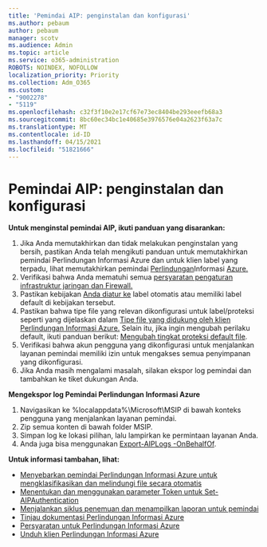 ```yaml
---
title: 'Pemindai AIP: penginstalan dan konfigurasi'
ms.author: pebaum
author: pebaum
manager: scotv
ms.audience: Admin
ms.topic: article
ms.service: o365-administration
ROBOTS: NOINDEX, NOFOLLOW
localization_priority: Priority
ms.collection: Adm_O365
ms.custom:
- "9002278"
- "5119"
ms.openlocfilehash: c32f3f10e2e17cf67e73ec8404be293eeefb68a3
ms.sourcegitcommit: 8bc60ec34bc1e40685e3976576e04a2623f63a7c
ms.translationtype: MT
ms.contentlocale: id-ID
ms.lasthandoff: 04/15/2021
ms.locfileid: "51821666"
---
```

# <a name="aip-scanner-installation-and-configuration"></a>Pemindai AIP: penginstalan dan konfigurasi

**Untuk menginstal pemindai AIP, ikuti panduan yang disarankan:**

1. Jika Anda memutakhirkan dan tidak melakukan penginstalan yang bersih, pastikan Anda telah mengikuti panduan untuk memutakhirkan pemindai Perlindungan Informasi Azure dan untuk klien label yang terpadu, lihat memutakhirkan pemindai [Perlindungan](https://docs.microsoft.com/azure/information-protection/rms-client/clientv2-admin-guide#upgrading-the-azure-information-protection-scanner)Informasi [Azure.](https://docs.microsoft.com/azure/information-protection/rms-client/client-admin-guide#upgrading-the-azure-information-protection-scanner)
2. Verifikasi bahwa Anda mematuhi semua [persyaratan pengaturan infrastruktur jaringan dan Firewall.](https://docs.microsoft.com/azure/information-protection/requirements#firewalls-and-network-infrastructure)
3. Pastikan kebijakan [Anda diatur ke](https://docs.microsoft.com/azure/information-protection/configure-policy) label otomatis atau memiliki label default di kebijakan tersebut.
4. Pastikan bahwa tipe file yang relevan dikonfigurasi untuk label/proteksi seperti yang dijelaskan dalam [Tipe file yang didukung oleh klien Perlindungan Informasi Azure.](https://docs.microsoft.com/azure/information-protection/rms-client/client-admin-guide-file-types#supported-file-types-for-classification-and-protection) Selain itu, jika ingin mengubah perilaku default, ikuti panduan berikut: [Mengubah tingkat proteksi default file](https://docs.microsoft.com/azure/information-protection/rms-client/client-admin-guide-file-types#changing-the-default-protection-level-of-files).
5. Verifikasi bahwa akun pengguna yang dikonfigurasi untuk menjalankan layanan pemindai memiliki izin untuk mengakses semua penyimpanan yang dikonfigurasi.
6. Jika Anda masih mengalami masalah, silakan ekspor log pemindai dan tambahkan ke tiket dukungan Anda.

**Mengekspor log Pemindai Perlindungan Informasi Azure**

1. Navigasikan ke %localappdata%\Microsoft\MSIP di bawah konteks pengguna yang menjalankan layanan pemindai.
2. Zip semua konten di bawah folder MSIP.
3. Simpan log ke lokasi pilihan, lalu lampirkan ke permintaan layanan Anda.
4. Anda juga bisa menggunakan [Export-AIPLogs -OnBehalfOf](https://docs.microsoft.com/powershell/module/azureinformationprotection/export-aiplogs?view=azureipps).

**Untuk informasi tambahan, lihat:**
- [Menyebarkan pemindai Perlindungan Informasi Azure untuk mengklasifikasikan dan melindungi file secara otomatis](https://docs.microsoft.com/azure/information-protection/deploy-aip-scanner)
- [Menentukan dan menggunakan parameter Token untuk Set-AIPAuthentication](https://docs.microsoft.com/azure/information-protection/rms-client/client-admin-guide-powershell#specify-and-use-the-token-parameter-for-set-aipauthentication)
- [Menjalankan siklus penemuan dan menampilkan laporan untuk pemindai](https://docs.microsoft.com/azure/information-protection/deploy-aip-scanner#run-a-discovery-cycle-and-view-reports-for-the-scanner)
- [Tinjau dokumentasi Perlindungan Informasi Azure](https://docs.microsoft.com/azure/information-protection/what-is-information-protection)
- [Persyaratan untuk Perlindungan Informasi Azure](https://docs.microsoft.com/azure/information-protection/get-started/requirements)
- [Unduh klien Perlindungan Informasi Azure](https://www.microsoft.com/download/details.aspx?id=53018)
